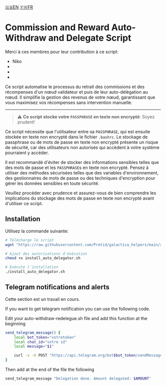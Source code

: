 [:uk:EN](./README.md) [:fr:FR](./README_FR.md)
# Commission and Reward Auto-Withdraw and Delegate Script
Merci à ces membres pour leur contribution à ce script:
- Niko
-
-
-

Ce script automatise le processus du retrait des commissions et des récompenses d'un nœud validateur et puis de leur auto-délégation au nœud.
Il simplifie la gestion des revenus de votre nœud, garantissant que vous maximisez vos récompenses sans intervention manuelle.

--- 
>:warning: **Ce script stocke votre `PASSPHRASE` en texte non encrypté**: Soyez prudent! </br>

Ce script nécessite que l'utilisateur entre sa `PASSPHRASE`, qui est ensuite stockée en texte non encrypté dans le fichier `.bashrc`. Le stockage de passphrase ou de mots de passe en texte non encrypté présente un risque de sécurité, car des utilisateurs non autorisés qui accèdent à votre système pourraient y accéder.

Il est recommandé d'éviter de stocker des informations sensibles telles que des mots de passe et les `PASSPHRASE`s en texte non encrypté. Pensez à utiliser des méthodes sécurisées telles que des variables d'environnement, des gestionnaires de mots de passe ou des techniques d'encryption pour gérer les données sensibles en toute sécurité.

Veuillez procéder avec prudence et assurez-vous de bien comprendre les implications du stockage des mots de passe en texte non encrypté avant d'utiliser ce script.

## Installation
Utilisez la commande suivante:

```bash
# Télécharge le script
wget "https://raw.githubusercontent.com/Pretid/galactica_helpers/main/auto-withdraw-delegate/install_auto_delegator.sh"

# Ajout des autorisations d'éxécution
chmod +x install_auto_delegator.sh

# Exécute l'installation
./install_auto_delegator.sh
```
## Telegram notifications and alerts

Cette section est un travail en cours.

If you want to get telegram notification you can use the following code. 

Edit your auto-withdraw-redelegue.sh file and add this function at the beginning
```bash
send_telegram_message() {
    local bot_token="votretoken"
    local chat_id="votre id"
    local message="$1"

    curl -s -X POST "https://api.telegram.org/bot$bot_token/sendMessage" -d "chat_id=$chat_id&text=$message" > /dev/null
}
```

Then add at the end of the file the following
```bash
send_telegram_message "Delegation done. Amount delegated: $AMOUNT"
```

